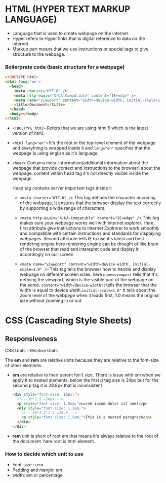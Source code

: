# **HTML (HYPER TEXT MARKUP LANGUAGE)**

- Language that is used to create webpage on the internet.
- Hyper refers to Hyper links that is digital reference to data on the internet.
- Markup part means that we use instructions or special tags to give structure to the webpage.

### **Boilerprate code (basic structure for a webpage)**

```html
<!DOCTYPE html>
<html lang="en">
  <head>
    <meta charset="UTF-8" />
    <meta http-equiv="X-UA-Compatible" content="IE=edge" />
    <meta name="viewport" content="width=device-width, initial-scale=1.0" />
    <title>Document</title>
  </head>
  <body></body>
</html>
```

- `<!DOCTYPE html>` Refers that we are using html 5 which is the latest version of html.

- `<html lang="en">` It's the root or the top-level element of the webpage and everything is wrapped inside it and `lang="en"` specifies that the webpage is using english as it's language.

- `<head>` Contains meta-information(additional information about the webpage that provide context and instructions to the browser) about the webpage. content within head tag it's not directly visible inside the webpage.

  Head tag contains server important tags inside it

  - `<meta charset="UTF-8" />` This tag defines the character encoding of the webpage, It ensures that the browser display the text correctly by supporting a wide range of characters.

  - `<meta http-equiv="X-UA-Compatible" content="IE=edge" />` This tag makes sure your webpage works well with internet explorer. Here, first attribute give instructions to Internet Explrorer to work smoothly and compatible with certain instructions and standards for displaying webpages. Second attribute tells IE to use it's latest and best rendering engine
    here rendering engine can be thought of like brain of the browser that read and interepret code and display it accordingly on our screen.

  - `<meta name="viewport" content="width=device-width, initial-scale=1.0" />` This tag tells the browser how to handle and display webpage on different screen sizes. here `name=viewport` tells that it's defining the viewport, which is the visible part of the webpage on the scree. `content="width=device-width` It tells the browser that the width is equal to device width.`initial-scale=1.0"` It tells about the zoom level of the webpage when it loads first, 1.0 means the original size without zooming in or out.

# CSS (Cascading Style Sheets)

## Responsiveness

CSS Units - Relative Units

The **em** and **rem** are relative units because they are relative to the font-size of other elements.

- **em** are relative to their parent fon't size.
  There is issue with em when we apply it to nested elements. below the first p tag size is 24px but for the second p tag it is 28.8px that is inconsistent

  ```html
  <div style="font-size: 16px;">
    <!-- 16*1.5 =24px -->
    <p style="font-size: 1.5em;">Lorem ipsum dolor sit amet</p>
    <div style="font-size: 1.2em;">
      <!-- 16*1.2*1.5 =28.8 -->
      <p style="font-size: 1.5em;">This is a nested paragraph</p>
    </div>
  </div>
  ```

- **rem** unit is short of root em that means it's always relative to the root of the document. here root is html element.

### How to decide which unit to use

- Font-size : rem
- Padding and margin: em
- width: em or percentage
